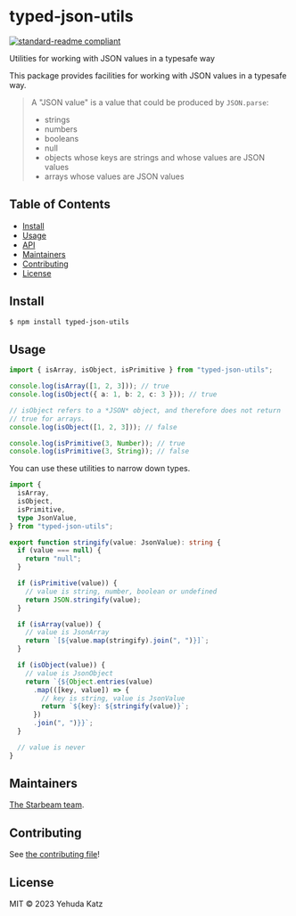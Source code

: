 # typed-json-utils

[![standard-readme compliant](https://img.shields.io/badge/standard--readme-OK-green.svg?style=flat-square)](https://github.com/RichardLitt/standard-readme)

Utilities for working with JSON values in a typesafe way

This package provides facilities for working with JSON values in a typesafe way.

> A "JSON value" is a value that could be produced by `JSON.parse`:
>
> - strings
> - numbers
> - booleans
> - null
> - objects whose keys are strings and whose values are JSON values
> - arrays whose values are JSON values

## Table of Contents

- [Install](#install)
- [Usage](#usage)
- [API](#api)
- [Maintainers](#maintainers)
- [Contributing](#contributing)
- [License](#license)

## Install

```sh
$ npm install typed-json-utils
```

## Usage

```ts
import { isArray, isObject, isPrimitive } from "typed-json-utils";

console.log(isArray([1, 2, 3])); // true
console.log(isObject({ a: 1, b: 2, c: 3 })); // true

// isObject refers to a *JSON* object, and therefore does not return
// true for arrays.
console.log(isObject([1, 2, 3])); // false

console.log(isPrimitive(3, Number)); // true
console.log(isPrimitive(3, String)); // false
```

You can use these utilities to narrow down types.

```ts
import {
  isArray,
  isObject,
  isPrimitive,
  type JsonValue,
} from "typed-json-utils";

export function stringify(value: JsonValue): string {
  if (value === null) {
    return "null";
  }

  if (isPrimitive(value)) {
    // value is string, number, boolean or undefined
    return JSON.stringify(value);
  }

  if (isArray(value)) {
    // value is JsonArray
    return `[${value.map(stringify).join(", ")}]`;
  }

  if (isObject(value)) {
    // value is JsonObject
    return `{${Object.entries(value)
      .map(([key, value]) => {
        // key is string, value is JsonValue
        return `${key}: ${stringify(value)}`;
      })
      .join(", ")}}`;
  }

  // value is never
}
```

## Maintainers

[The Starbeam team](https://github.com/starbeamjs/.github/blob/main/TEAM.md).

## Contributing

See [the contributing file](CONTRIBUTING.md)!

## License

MIT © 2023 Yehuda Katz
